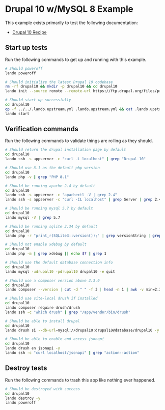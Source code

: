 Drupal 10 w/MySQL 8 Example
================

This example exists primarily to test the following documentation:

* [Drupal 10 Recipe](https://docs.lando.dev/config/drupal10.html)

Start up tests
--------------

Run the following commands to get up and running with this example.

```bash
# Should poweroff
lando poweroff

# Should initialize the latest Drupal 10 codebase
rm -rf drupal10 && mkdir -p drupal10 && cd drupal10
lando init --source remote --remote-url https://ftp.drupal.org/files/projects/drupal-10.0.x-dev.tar.gz --remote-options="--strip-components 1" --recipe drupal10 --webroot . --name lando-drupal10

# Should start up successfully
cd drupal10
cp -f ../../.lando.upstream.yml .lando.upstream.yml && cat .lando.upstream.yml
lando start
```

Verification commands
---------------------

Run the following commands to validate things are rolling as they should.

```bash
# Should return the drupal installation page by default
cd drupal10
lando ssh -s appserver -c "curl -L localhost" | grep "Drupal 10"

# Should use 8.1 as the default php version
cd drupal10
lando php -v | grep "PHP 8.1"

# Should be running apache 2.4 by default
cd drupal10
lando ssh -s appserver -c "apachectl -V | grep 2.4"
lando ssh -s appserver -c "curl -IL localhost" | grep Server | grep 2.4

# Should be running mysql 5.7 by default
cd drupal10
lando mysql -V | grep 5.7

# Should be running sqlite 3.34 by default
cd drupal10
lando php -r "print_r(SQLite3::version());" | grep versionString | grep 3.34

# Should not enable xdebug by default
cd drupal10
lando php -m | grep xdebug || echo $? | grep 1

# Should use the default database connection info
cd drupal10
lando mysql -udrupal10 -pdrupal10 drupal10 -e quit

# Should use a composer version above 2.3.6
cd drupal10
lando composer --version | cut -d " " -f 3 | head -n 1 | awk -v min=2.3.6 -F. '($1 > 2) || ($1 == 2 && $2 > 3) || ($1 == 2 && $2 == 3 && $3 > 6)'

# Should use site-local drush if installed
cd drupal10
lando composer require drush/drush
lando ssh -c "which drush" | grep "/app/vendor/bin/drush"

# Should be able to install drupal
cd drupal10
lando drush si --db-url=mysql://drupal10:drupal10@database/drupal10 -y

# Should be able to enable and access jsonapi
cd drupal10
lando drush en jsonapi -y
lando ssh -c "curl localhost/jsonapi" | grep "action--action"
```

Destroy tests
-------------

Run the following commands to trash this app like nothing ever happened.

```bash
# Should be destroyed with success
cd drupal10
lando destroy -y
lando poweroff
```
